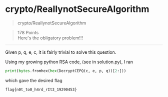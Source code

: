# crypto/ReallynotSecureAlgorithm

>crypto/ReallynotSecureAlgorithm

>178 Points\
>Here's the obligatory problem!!!

***

Given p, q, e, c, it is fairly trivial to solve this question.

Using my growing python RSA code, (see in solution.py), I ran
```python
print(bytes.fromhex(hex(DecryptCEPQ(c, e, p, q))[2:]))
```

which gave the desired flag

```
flag{n0t_to0_h4rd_rIt3_19290453}
```
